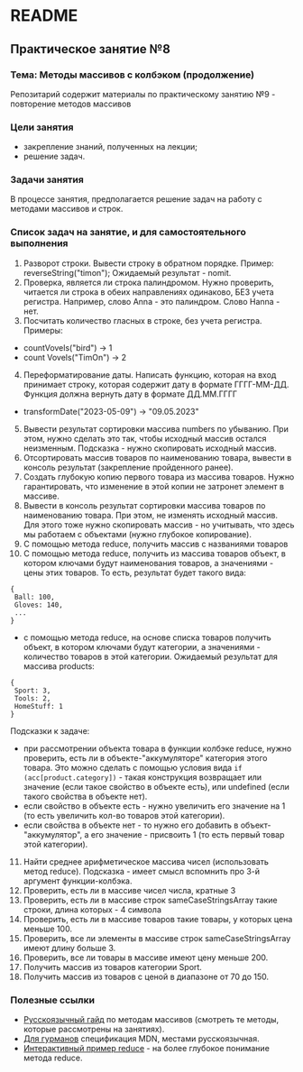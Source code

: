 # README

## Практическое занятие №8

### Тема: Методы массивов с колбэком (продолжение)

Репозитарий содержит материалы по практическому занятию №9 - повторение методов массивов

### Цели занятия
- закрепление знаний, полученных на лекции;
- решение задач.

### Задачи занятия
В процессе занятия, предполагается решение задач на работу с методами массивов и строк.

### Список задач на занятие, и для самостоятельного выполнения
1. Разворот строки. Вывести строку в обратном порядке. Пример: reverseString("timon"); Ожидаемый результат - nomit.
2. Проверка, является ли строка палиндромом. Нужно проверить, читается ли строка в обеих направлениях одинаково, БЕЗ учета регистра. Например, слово Anna - это палиндром. Слово Hanna - нет.
3. Посчитать количество гласных в строке, без учета регистра. Примеры:
 - countVovels("bird") -> 1
 - count Vovels("TimOn") -> 2
4. Переформатирование даты. Написать функцию, которая на вход принимает строку, которая содержит дату в формате ГГГГ-ММ-ДД. Функция должна вернуть дату в формате ДД.ММ.ГГГГ
 - transformDate("2023-05-09") -> "09.05.2023"
5. Вывести результат сортировки массива numbers по убыванию. При этом, нужно сделать это так, чтобы исходный массив остался неизменным. Подсказка - нужно скопировать исходный массив.
6. Отсортировать массив товаров по наименованию товара, вывести в консоль результат (закрепление пройденного ранее).
7. Создать глубокую копию первого товара из массива товаров. Нужно гарантировать, что изменение в этой копии не затронет элемент в массиве.
8. Вывести в консоль результат сортировки массива товаров по наименованию товара. При этом, не изменять исходный массив. Для этого тоже нужно скопировать массив - но учитывать, что здесь мы работаем с объектами (нужно глубокое копирование).
9. C помощью метода reduce, получить массив с названиями товаров
10. C помощью метода reduce, получить из массива товаров объект, в котором ключами будут наименования товаров, а значениями - цены этих товаров. То есть, результат будет такого вида:
 ```
 {
  Ball: 100,
  Gloves: 140,
  ...
 }
 ```
 - с помощью метода reduce, на основе списка товаров получить объект, в котором ключами будут категории, а значениями - количество товаров в этой категории. Ожидаемый результат для массива products:
 ```
 {
  Sport: 3,
  Tools: 2,
  HomeStuff: 1
 }
 ```
Подсказки к задаче:
 * при рассмотрении объекта товара в функции колбэке reduce, нужно проверить, есть ли в объекте-"аккумуляторе" категория этого товара. Это можно сделать с помощью условия вида `if (acc[product.category])` - такая конструкция возвращает или значение (если такое свойство в объекте есть), или undefined (если такого свойства в объекте нет).
 * если свойство в объекте есть - нужно увеличить его значение на 1 (то есть увеличить кол-во товаров этой категории).
 * если свойства в объекте нет - то нужно его добавить в объект-"аккумулятор", а его значение - присвоить 1 (то есть первый товар этой категории).
11. Найти среднее арифметическое массива чисел (использовать метод reduce). Подсказка - имеет смысл вспомнить про 3-й аргумент функции-колбэка.
12. Проверить, есть ли в массиве чисел числа, кратные 3
13. Проверить, есть ли в массиве строк sameCaseStringsArray такие строки, длина которых - 4 символа
14. Проверить, есть ли в массиве товаров такие товары, у которых цена меньше 100.
15. Проверить, все ли элементы в массиве строк sameCaseStringsArray имеют длину больше 3.
16. Проверить, все ли товары в массиве имеют цену меньше 200.
17. Получить массив из товаров категории Sport.
18. Получить массив из товаров с ценой в диапазоне от 70 до 150.


### Полезные ссылки
- [Русскоязычный гайд](https://learn.javascript.ru/array-methods) по методам массивов (смотреть те методы, которые рассмотрены на занятиях).
- [Для гурманов](https://developer.mozilla.org/ru/docs/Web/JavaScript/Reference/Global_Objects/Array) спецификация MDN, местами русскоязычная.
- [Интерактивный пример reduce](https://doka.guide/js/array-reduce/) - на более глубокое понимание метода reduce.
